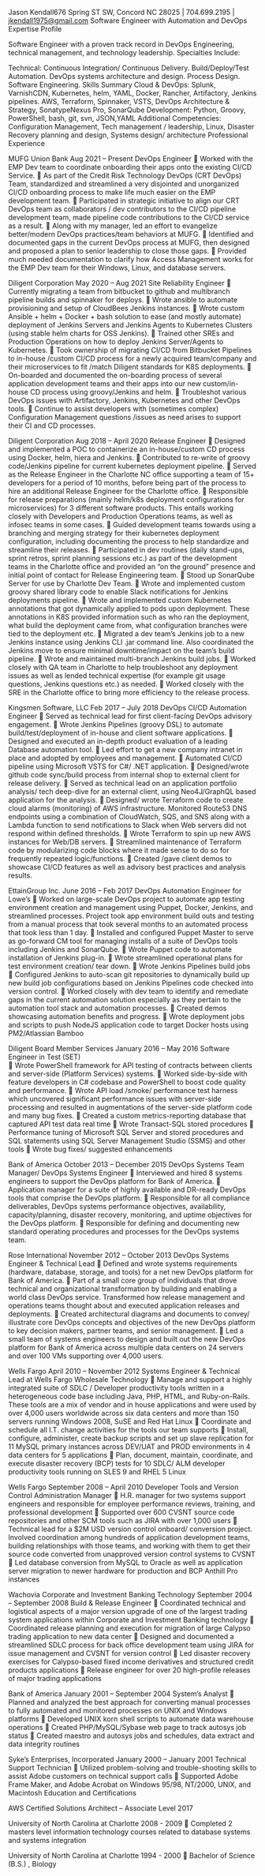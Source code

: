 Jason Kendall676 Spring ST SW, Concord NC 28025 | 704.699.2195 | jkendall1975@gmail.com
Software Engineer with Automation and DevOps Expertise
Profile 

Software Engineer with a proven track record in DevOps Engineering, technical management, and technology leadership.  Specialties Include:  

Technical:  Continuous Integration/ Continuous Delivery.  Build/Deploy/Test Automation.  DevOps systems architecture and design. Process Design. Software Engineering.
Skills Summary
Cloud & DevOps:   Splunk, VarnishCDN, Kubernetes, helm, YAML, Docker,  Rancher, Artifactory, Jenkins pipelines. AWS, Terraform, Spinnaker, VSTS, DevOps Architecture & Strategy, SonatypeNexus Pro, SonarQube 
Development:   Python, Groovy, PowerShell, bash, git, svn, JSON,YAML
Additional Competencies: Configuration Management, Tech management / leadership, Linux, Disaster Recovery planning and design, Systems design/ architecture 
Professional Experience 

 
MUFG Union Bank                                                                                               Aug 2021 – Present
DevOps Engineer
	Worked with the EMP Dev team to coordinate onboarding their apps onto the existing CI/CD Service.
	As part of the Credit Risk Technology DevOps (CRT DevOps) Team, standardized and streamlined a very disjointed and unorganized CI/CD onboarding process to make life much easier on the EMP development team.
	Participated in strategic initiative to align our CRT DevOps team as collaborators / dev contributors to the CI/CD pipeline development team, made pipeline code contributions to the CI/CD service as a result.
	Along with my manager, led an effort to evangelize better/modern DevOps practices/team behaviors at MUFG.
	Identified and documented gaps in the current DevOps process at MUFG, then designed and proposed a plan to senior leadership to close those gaps.
	Provided much needed documentation to clarify how Access Management works for the EMP Dev team for their Windows, Linux, and database servers.


Diligent Corporation                                                                                               May 2020 – Aug 2021
Site Reliability Engineer
	Currently migrating a team from bitbucket to github and multibranch pipeline builds and spinnaker for deploys.
	Wrote ansible to automate provisioning and setup of CloudBees Jenkins instances.
	Wrote custom Ansible + helm + Docker + bash solution to ease (and mostly automate) deployment of Jenkins Servers and Jenkins Agents to Kubernetes Clusters (using stable helm charts for OSS Jenkins).
	Trained other SREs and Production Operations on how to deploy Jenkins Server/Agents to Kubernetes.
	Took ownership of migrating CI/CD from Bitbucket Pipelines to in-house /custom CI/CD process for a newly acquired team/company and their microservices to fit /match Diligent standards for K8S deployments.
	On-boarded and documented the on-boarding process of several application development teams and their apps into our new custom/in-house CD process using groovy/Jenkins and helm.
	Troubleshot various DevOps issues with Artifactory, Jenkins, Kubernetes and other DevOps tools.
	Continue to assist developers with (sometimes complex) Configuration Management questions /issues as need arises to support their CI and CD processes.


Diligent Corporation        Aug 2018 – April 2020
Release Engineer
	Designed and implemented a POC to containerize an in-house/custom CD process using Docker, helm, hiera and Jenkins.
	Contributed to re-write of groovy code/Jenkins pipeline for current kubernetes deployment pipeline.
	Served as the Release Engineer in the Charlotte NC office supporting a team of 15+ developers for a period of 10 months, before being part of the process to hire an additional Release Engineer for the Charlotte office.
	Responsible for release preparations (mainly helm/k8s deployment configurations for microservices) for 3 different software products. This entails working closely with Developers and Production Operations teams, as well as infosec teams in some cases.
	Guided development teams towards using a branching and merging strategy for their kubernetes deployment configuration, including documenting the process to help standardize and streamline their releases.
	Participated in dev routines (daily stand-ups, sprint retros, sprint planning sessions etc.) as part of the development teams in the Charlotte office and provided an “on the ground” presence and initial point of contact for Release Engineering team.
	Stood up SonarQube Server for use by Charlotte Dev Team.
	 Wrote and implemented custom groovy shared library code to enable Slack notifications for Jenkins deployments pipeline.
	Wrote and implemented custom Kubernetes annotations that got dynamically applied to pods upon deployment. These annotations in K8S provided information such as who ran the deployment, what build the deployment came from, what configuration branches were tied to the deployment etc.
	Migrated a dev team’s Jenkins job to a new Jenkins instance using Jenkins CLI .jar command line. Also coordinated the Jenkins move to ensure minimal downtime/impact on the team’s build pipeline.
	Wrote and maintained multi-branch Jenkins build jobs.
	Worked closely with QA team in Charlotte to help troubleshoot any deployment issues as well as lended technical expertise (for example git usage questions, Jenkins questions etc.) as needed.
	Worked closely with the SRE in the Charlotte office to bring more efficiency to the release process.


Kingsmen Software, LLC        Feb 2017 – July 2018
DevOps CI/CD Automation Engineer
	Served as technical lead for first client-facing DevOps advisory engagement.
	Wrote Jenkins Pipelines (groovy DSL) to automate build/test/deployment of in-house and client software applications.
	Designed and executed an in-depth product evaluation of a leading Database automation tool.
	Led effort to get a new company intranet in place and adopted by employees and management.
	Automated CI/CD pipeline using Microsoft VSTS for C#/ .NET application.
	Designed/wrote github code sync/build process from internal shop to external client for release delivery.
	Served as technical lead on an application portfolio analysis/ tech deep-dive for an external client, using Neo4J/GraphQL based application for the analysis. 
	Designed/ wrote Terraform code to create cloud alarms (monitoring) of AWS infrastructure. Monitored Route53 DNS endpoints using a combination of CloudWatch, SQS, and SNS along with a Lambda function to send notifications to Slack when Web servers did not respond within defined thresholds.
	Wrote Terraform to spin up new AWS instances for Web/DB servers.
	Streamlined maintenance of Terraform code by modularizing code blocks where it made sense to do so for frequently repeated logic/functions.
	Created /gave client demos to showcase CI/CD features as well as advisory best practices and analysis results.

EttainGroup Inc.              June 2016 – Feb 2017
DevOps Automation Engineer for Lowe’s
	Worked on large-scale DevOps project to automate app testing environment creation and management using Puppet, Docker, Jenkins, and streamlined processes. Project took app environment build outs and testing from a manual process that took several months to an automated process that took less than 1 day.
	Installed and configured Puppet Master to serve as go-forward CM tool for managing installs of a suite of DevOps tools including Jenkins and SonarQube.
	Wrote Puppet code to automate installation of Jenkins plug-in.
	Wrote streamlined operational plans for test environment creation/ tear down.
	Wrote Jenkins Pipelines build jobs 
	Configured Jenkins to auto-scan git repositories to dynamically build up new build job configurations based on Jenkins Pipelines code checked into version control.
	Worked closely with dev team to identify and remediate gaps in the current automation solution especially as they pertain to the automation tool stack and automation processes.
	Created demos showcasing automation benefits and progress.
	Wrote deployment jobs and scripts to push NodeJS application code to target Docker hosts using PM2/Atlassian Bamboo

 
Diligent Board Member Services                        January 2016 – May 2016
Software Engineer in Test (SET)  
	Wrote PowerShell framework for API testing of contracts between clients and server-side (Platform Services) systems.
	Worked side-by-side with feature developers in C# codebase and PowerShell to boost code quality and performance.
	Wrote API load /smoke/ performance test harness which uncovered significant performance issues with server-side processing and resulted in augmentations of the server-side platform code and many bug fixes.
	Created a custom metrics-reporting database that captured API test data real time 
	Wrote Transact-SQL stored procedures
	Performance tuning of Microsoft SQL Server and stored procedures and SQL statements using SQL Server Management Studio (SSMS) and other tools
	Wrote bug fixes/ suggested enhancements

Bank of America                           October 2013 – December 2015
DevOps Systems Team Manager/ DevOps Systems Engineer
	Interviewed and hired 8 systems engineers to support the DevOps platform for Bank of America. 
	Application manager for a suite of highly available and DR-ready DevOps tools that comprise the DevOps platform.
	Responsible for all compliance deliverables, DevOps systems performance objectives, availability, capacity/planning, disaster recovery, monitoring, and uptime objectives for the DevOps platform.
	Responsible for defining and documenting new standard operating procedures and processes for the DevOps systems team.

Rose International              November 2012 – October 2013
DevOps Systems Engineer & Technical Lead 
	Defined and wrote systems requirements (hardware, database, storage, and tools) for a net new DevOps platform for Bank of America. 
	Part of a small core group of individuals that drove technical and organizational transformation by building and enabling a world class DevOps service. Transformed how release management and operations teams thought about and executed application releases and deployments. 
	Created architectural diagrams and documents to convey/ illustrate core DevOps concepts and objectives of the new DevOps platform to key decision makers, partner teams, and senior management.
	Led a small team of systems engineers to design and built out the new DevOps platform for Bank of America across multiple data centers on 24 servers and over 100 VMs supporting over 4,000 users. 

Wells Fargo         April 2010 – November 2012
Systems Engineer & Technical Lead at Wells Fargo Wholesale Technology
	Manage and support a highly integrated suite of  SDLC / Developer productivity tools written in a heterogeneous code base including Java, PHP, HTML, and Ruby-on-Rails. These tools are a mix of vendor  and in house applications and were used by over 4,000 users worldwide across six data centers and more than 150 servers running Windows 2008, SuSE and Red Hat Linux
	Coordinate and schedule all I.T. change activities for the tools our team supports
	Install, configure, administer, create backup scripts and set up slave replication for 11 MySQL primary instances across DEV/UAT and PROD environments in 4 data centers for 5 applications
	Plan, document, maintain, coordinate, and execute disaster recovery (BCP) tests for 10 SDLC/ ALM developer productivity tools running on SLES 9 and RHEL 5 Linux

Wells Fargo                     September 2008 – April 2010
Developer Tools and Version Control Administration Manager
	H.R. manager for two systems support engineers and responsible for employee performance reviews, training, and professional development
	Supported over 600 CVSNT source code repositories and other SCM tools such as JIRA with over 1,000 users
	Technical lead for a $2M USD version control onboard/ conversion project. Involved coordination among hundreds of application development teams, building relationships with those teams, and working with them to get their source code converted from unapproved version control systems to CVSNT
	Led database conversion from MySQL to Oracle as well as application server migration to newer hardware for production and BCP Anthill Pro instances

Wachovia Corporate and Investment Banking Technology     September 2004 – September 2008
Build & Release Engineer
	Coordinated technical and logistical aspects of a major version upgrade of one of the largest trading system applications within Corporate and Investment Banking technology
	Coordinated release planning and execution for migration of large Calypso trading application to new data center
	Designed and documented a streamlined SDLC process for back office development team using JIRA for issue management and CVSNT for version control
	Led disaster recovery exercises for Calypso-based fixed income derivatives and structured credit products applications
	Release engineer for over 20 high-profile releases of major trading applications

Bank of America               January 2001 – September 2004 
System’s Analyst
	Planned and analyzed the best approach for converting manual processes to fully automated and monitored processes on UNIX and Windows platforms
	Developed UNIX korn shell scripts to automate data warehouse operations
	Created PHP/MySQL/Sybase web page to track autosys job status
	Created maestro and autosys jobs and schedules, data extract and data integrity routines

Syke’s Enterprises, Incorporated      January 2000 – January 2001
Technical Support Technician
	Utilized problem-solving and trouble-shooting skills to assist Adobe customers on technical support calls
	Supported Adobe Frame Maker, and Adobe Acrobat on Windows 95/98, NT/2000, UNIX, and Macintosh
Education and Certifications

AWS Certified Solutions Architect – Associate Level        2017

University of North Carolina at Charlotte         2008 - 2009
	Completed 2 masters level information technology courses related to database systems and systems integration

University of North Carolina at Charlotte         1994 - 2000
	Bachelor of Science (B.S.) , Biology
